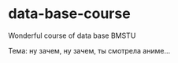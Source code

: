 # data-base-course

Wonderful course of data base BMSTU

Тема: ну зачем, ну зачем, ты смотрела аниме...
